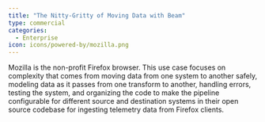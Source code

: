 ```yaml
---
title: "The Nitty-Gritty of Moving Data with Beam"
type: commercial
categories:
  - Enterprise
icon: icons/powered-by/mozilla.png
---
```

<!--
Licensed under the Apache License, Version 2.0 (the "License");
you may not use this file except in compliance with the License.
You may obtain a copy of the License at

http://www.apache.org/licenses/LICENSE-2.0

Unless required by applicable law or agreed to in writing, software
distributed under the License is distributed on an "AS IS" BASIS,
WITHOUT WARRANTIES OR CONDITIONS OF ANY KIND, either express or implied.
See the License for the specific language governing permissions and
limitations under the License.
-->

Mozilla is the non-profit Firefox browser. This use case focuses on complexity that comes from moving data from one system to another safely, modeling data as it passes from one transform to another, handling errors, testing the system, and organizing the code to make the pipeline configurable for different source and destination systems in their open source codebase for ingesting telemetry data from Firefox clients.
